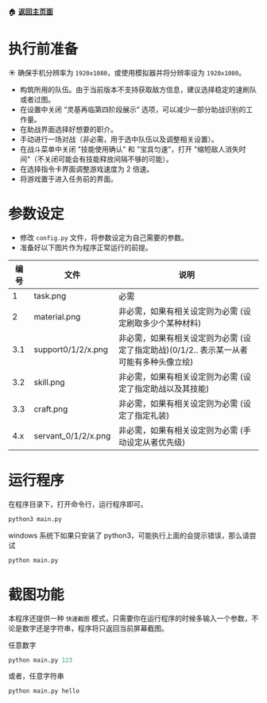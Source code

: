 :house: **[返回主页面](https://github.com/airbirdx/fgo-auto-run)**

# 执行前准备

:sunny:  确保手机分辨率为 `1920x1080`，或使用模拟器并将分辨率设为 `1920x1080`。

* 构筑所用的队伍。由于当前版本不支持获取敌方信息，建议选择稳定的速刷队或者过图。
* 在设置中关闭 “灵基再临第四阶段展示” 选项，可以减少一部分助战识别的工作量。
* 在助战界面选择好想要的职介。
* 手动进行一场对战（非必需，用于选中队伍以及调整相关设置）。
* 在战斗菜单中关闭 "技能使用确认" 和 "宝具匀速"，打开 "缩短敌人消失时间"（不关闭可能会有技能释放间隔不够的可能）。
* 在选择指令卡界面调整游戏速度为 2 倍速。
* 将游戏置于进入任务前的界面。

# 参数设定

* 修改 `config.py` 文件，将参数设定为自己需要的参数。
* 准备好以下图片作为程序正常运行的前提。

| 编号 | 文件                | 说明                                                         |
| ---- | ------------------- | ------------------------------------------------------------ |
| 1    | task.png            | 必需                                                         |
| 2    | material.png        | 非必需，如果有相关设定则为必需 (设定刷取多少个某种材料)       |
| 3.1  | support0/1/2/x.png  | 非必需，如果有相关设定则为必需 (设定了指定助战)(0/1/2.. 表示某一从者可能有多种头像立绘) |
| 3.2  | skill.png           | 非必需，如果有相关设定则为必需 (设定了指定助战以及其技能)     |
| 3.3  | craft.png           | 非必需，如果有相关设定则为必需 (设定了指定礼装)               |
| 4.x  | servant_0/1/2/x.png | 非必需，如果有相关设定则为必需 (手动设定从者优先级)           |

# 运行程序

在程序目录下，打开命令行，运行程序即可。

```python
python3 main.py
```

windows 系统下如果只安装了 python3，可能执行上面的会提示错误，那么请尝试
```python
python main.py
```

# 截图功能

本程序还提供一种 `快速截图` 模式，只需要你在运行程序的时候多输入一个参数，不论是数字还是字符串，程序将只返回当前屏幕截图。

任意数字

```python
python main.py 123
```

或者，任意字符串

```python
python main.py hello
```

